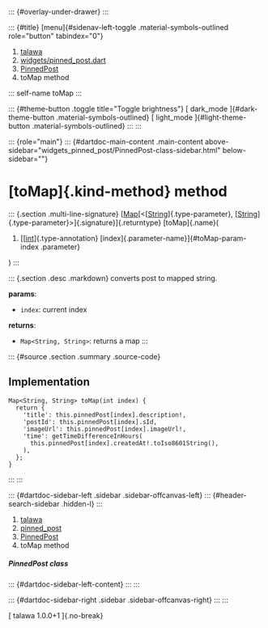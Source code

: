 ::: {#overlay-under-drawer}
:::

::: {#title}
[menu]{#sidenav-left-toggle .material-symbols-outlined role="button"
tabindex="0"}

1.  [talawa](../../index.html)
2.  [widgets/pinned_post.dart](../../widgets_pinned_post/)
3.  [PinnedPost](../../widgets_pinned_post/PinnedPost-class.html)
4.  toMap method

::: self-name
toMap
:::

::: {#theme-button .toggle title="Toggle brightness"}
[ dark_mode ]{#dark-theme-button .material-symbols-outlined} [
light_mode ]{#light-theme-button .material-symbols-outlined}
:::
:::

::: {role="main"}
::: {#dartdoc-main-content .main-content above-sidebar="widgets_pinned_post/PinnedPost-class-sidebar.html" below-sidebar=""}
<div>

# [toMap]{.kind-method} method

</div>

::: {.section .multi-line-signature}
[[Map](https://api.flutter.dev/flutter/dart-core/Map-class.html)[\<[[String](https://api.flutter.dev/flutter/dart-core/String-class.html)]{.type-parameter},
[[String](https://api.flutter.dev/flutter/dart-core/String-class.html)]{.type-parameter}\>]{.signature}]{.returntype}
[toMap]{.name}(

1.  [[[int](https://api.flutter.dev/flutter/dart-core/int-class.html)]{.type-annotation}
    [index]{.parameter-name}]{#toMap-param-index .parameter}

)
:::

::: {.section .desc .markdown}
converts post to mapped string.

**params**:

-   `index`: current index

**returns**:

-   `Map<String, String>`: returns a map
:::

::: {#source .section .summary .source-code}
## Implementation

``` language-dart
Map<String, String> toMap(int index) {
  return {
    'title': this.pinnedPost[index].description!,
    'postId': this.pinnedPost[index].sId,
    'imageUrl': this.pinnedPost[index].imageUrl!,
    'time': getTimeDifferenceInHours(
      this.pinnedPost[index].createdAt!.toIso8601String(),
    ),
  };
}
```
:::
:::

::: {#dartdoc-sidebar-left .sidebar .sidebar-offcanvas-left}
::: {#header-search-sidebar .hidden-l}
:::

1.  [talawa](../../index.html)
2.  [pinned_post](../../widgets_pinned_post/)
3.  [PinnedPost](../../widgets_pinned_post/PinnedPost-class.html)
4.  toMap method

##### PinnedPost class

::: {#dartdoc-sidebar-left-content}
:::
:::

::: {#dartdoc-sidebar-right .sidebar .sidebar-offcanvas-right}
:::
:::

[ talawa 1.0.0+1 ]{.no-break}
